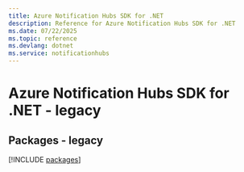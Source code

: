 ```yaml
---
title: Azure Notification Hubs SDK for .NET
description: Reference for Azure Notification Hubs SDK for .NET
ms.date: 07/22/2025
ms.topic: reference
ms.devlang: dotnet
ms.service: notificationhubs
---
```

# Azure Notification Hubs SDK for .NET - legacy
## Packages - legacy
[!INCLUDE [packages](notification-hubs-index.md)]